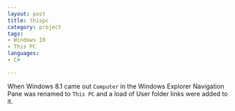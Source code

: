 ```yaml
---
layout: post
title: thispc
category: project
tags: 
- Windows 10 
- This PC
languages:
- C#

---
```

When Windows 8.1 came out `Computer` in the Windows Explorer Navigation Pane was renamed to `This PC` and a load of User folder links were added to it.
